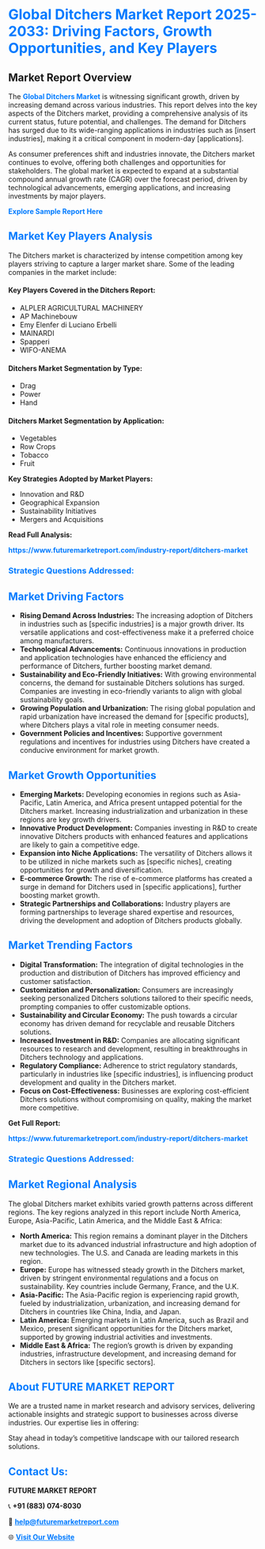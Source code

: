 <h1 style="color: #007BFF;">Global Ditchers Market Report 2025-2033: Driving Factors, Growth Opportunities, and Key Players</h1>

<section id="overview">
<h2>Market Report Overview</h2>
<p>The <a href="https://www.futuremarketreport.com/industry-report/ditchers-market" style="color: #007BFF; text-decoration: none;"><strong>Global Ditchers Market</strong></a> is witnessing significant growth, driven by increasing demand across various industries. This report delves into the key aspects of the Ditchers market, providing a comprehensive analysis of its current status, future potential, and challenges. The demand for Ditchers has surged due to its wide-ranging applications in industries such as [insert industries], making it a critical component in modern-day [applications].</p>
<p>As consumer preferences shift and industries innovate, the Ditchers market continues to evolve, offering both challenges and opportunities for stakeholders. The global market is expected to expand at a substantial compound annual growth rate (CAGR) over the forecast period, driven by technological advancements, emerging applications, and increasing investments by major players.</p>
</section>

<section id="overview">
<p><a href="https://www.futuremarketreport.com/request-sample/reportId=36021" style="color: #007BFF; text-decoration: none;"><strong>Explore Sample Report Here</strong></a></p>
</section>

<section id="key-players">
<h2 style="color: #007BFF;">Market Key Players Analysis</h2>
<p>The Ditchers market is characterized by intense competition among key players striving to capture a larger market share. Some of the leading companies in the market include:</p>
<h4>Key Players Covered in the Ditchers Report:</h4>
<ul><li>ALPLER AGRICULTURAL MACHINERY</li><li>AP Machinebouw</li><li>Emy Elenfer di Luciano Erbelli</li><li>MAINARDI</li><li>Spapperi</li><li>WIFO-ANEMA</li></ul>
<h4>Ditchers Market Segmentation by Type:</h4>
<ul><li>Drag</li><li>Power</li><li>Hand</li></ul>

<h4>Ditchers Market Segmentation by Application:</h4>
<ul><li>Vegetables</li><li>Row Crops</li><li>Tobacco</li><li>Fruit</li></ul>
<p><strong>Key Strategies Adopted by Market Players:</strong></p>
<ul>
<li>Innovation and R&D</li>
<li>Geographical Expansion</li>
<li>Sustainability Initiatives</li>
<li>Mergers and Acquisitions</li>
</ul>
</section>

<section>
<p><strong>Read Full Analysis: </strong></p><a href="https://www.futuremarketreport.com/industry-report/ditchers-market" style="color: #007BFF; text-decoration: none;"><strong>https://www.futuremarketreport.com/industry-report/ditchers-market</strong></a>
<h3 style="color: #007BFF;">Strategic Questions Addressed:</h3>
</section>

<section id="driving-factors">
<h2 style="color: #007BFF;">Market Driving Factors</h2>
<ul>
<li><strong>Rising Demand Across Industries:</strong> The increasing adoption of Ditchers in industries such as [specific industries] is a major growth driver. Its versatile applications and cost-effectiveness make it a preferred choice among manufacturers.</li>
<li><strong>Technological Advancements:</strong> Continuous innovations in production and application technologies have enhanced the efficiency and performance of Ditchers, further boosting market demand.</li>
<li><strong>Sustainability and Eco-Friendly Initiatives:</strong> With growing environmental concerns, the demand for sustainable Ditchers solutions has surged. Companies are investing in eco-friendly variants to align with global sustainability goals.</li>
<li><strong>Growing Population and Urbanization:</strong> The rising global population and rapid urbanization have increased the demand for [specific products], where Ditchers plays a vital role in meeting consumer needs.</li>
<li><strong>Government Policies and Incentives:</strong> Supportive government regulations and incentives for industries using Ditchers have created a conducive environment for market growth.</li>
</ul>
</section>

<section id="growth-opportunities">
<h2 style="color: #007BFF;">Market Growth Opportunities</h2>
<ul>
<li><strong>Emerging Markets:</strong> Developing economies in regions such as Asia-Pacific, Latin America, and Africa present untapped potential for the Ditchers market. Increasing industrialization and urbanization in these regions are key growth drivers.</li>
<li><strong>Innovative Product Development:</strong> Companies investing in R&D to create innovative Ditchers products with enhanced features and applications are likely to gain a competitive edge.</li>
<li><strong>Expansion into Niche Applications:</strong> The versatility of Ditchers allows it to be utilized in niche markets such as [specific niches], creating opportunities for growth and diversification.</li>
<li><strong>E-commerce Growth:</strong> The rise of e-commerce platforms has created a surge in demand for Ditchers used in [specific applications], further boosting market growth.</li>
<li><strong>Strategic Partnerships and Collaborations:</strong> Industry players are forming partnerships to leverage shared expertise and resources, driving the development and adoption of Ditchers products globally.</li>
</ul>
</section>

<section id="trending-factors">
<h2 style="color: #007BFF;">Market Trending Factors</h2>
<ul>
<li><strong>Digital Transformation:</strong> The integration of digital technologies in the production and distribution of Ditchers has improved efficiency and customer satisfaction.</li>
<li><strong>Customization and Personalization:</strong> Consumers are increasingly seeking personalized Ditchers solutions tailored to their specific needs, prompting companies to offer customizable options.</li>
<li><strong>Sustainability and Circular Economy:</strong> The push towards a circular economy has driven demand for recyclable and reusable Ditchers solutions.</li>
<li><strong>Increased Investment in R&D:</strong> Companies are allocating significant resources to research and development, resulting in breakthroughs in Ditchers technology and applications.</li>
<li><strong>Regulatory Compliance:</strong> Adherence to strict regulatory standards, particularly in industries like [specific industries], is influencing product development and quality in the Ditchers market.</li>
<li><strong>Focus on Cost-Effectiveness:</strong> Businesses are exploring cost-efficient Ditchers solutions without compromising on quality, making the market more competitive.</li>
</ul>
</section>

<section>
<p><strong>Get Full Report: </strong></p><a href="https://www.futuremarketreport.com/industry-report/ditchers-market" style="color: #007BFF; text-decoration: none;"><strong>https://www.futuremarketreport.com/industry-report/ditchers-market</strong></a>
<h3 style="color: #007BFF;">Strategic Questions Addressed:</h3>
</section>


<section id="regional-analysis">
<h2 style="color: #007BFF;">Market Regional Analysis</h2>
<p>The global Ditchers market exhibits varied growth patterns across different regions. The key regions analyzed in this report include North America, Europe, Asia-Pacific, Latin America, and the Middle East & Africa:</p>
<ul>
<li><strong>North America:</strong> This region remains a dominant player in the Ditchers market due to its advanced industrial infrastructure and high adoption of new technologies. The U.S. and Canada are leading markets in this region.</li>
<li><strong>Europe:</strong> Europe has witnessed steady growth in the Ditchers market, driven by stringent environmental regulations and a focus on sustainability. Key countries include Germany, France, and the U.K.</li>
<li><strong>Asia-Pacific:</strong> The Asia-Pacific region is experiencing rapid growth, fueled by industrialization, urbanization, and increasing demand for Ditchers in countries like China, India, and Japan.</li>
<li><strong>Latin America:</strong> Emerging markets in Latin America, such as Brazil and Mexico, present significant opportunities for the Ditchers market, supported by growing industrial activities and investments.</li>
<li><strong>Middle East & Africa:</strong> The region’s growth is driven by expanding industries, infrastructure development, and increasing demand for Ditchers in sectors like [specific sectors].</li>
</ul>
</section>

<footer>
<h2 style="color: #007BFF;">About FUTURE MARKET REPORT</h2>
<p>We are a trusted name in market research and advisory services, delivering actionable insights and strategic support to businesses across diverse industries. Our expertise lies in offering:</p>

<p>Stay ahead in today’s competitive landscape with our tailored research solutions.</p>

<h2 style="color: #007BFF;">Contact Us:</h2>
<p><strong>FUTURE MARKET REPORT</strong></p>
<p>📞 <strong>+91 (883) 074-8030</strong></p>
<p>📧 <strong><a href="mailto:help@futuremarketreport.com" style="color: #007BFF;">help@futuremarketreport.com</a></strong></p>
<p>🌐 <strong><a href="https://www.futuremarketreport.com/" style="color: #007BFF;">Visit Our Website</a></strong></p>
</footer>